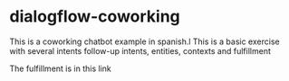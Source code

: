 # dialogflow-coworking
This is a coworking chatbot example in spanish.l This is a basic exercise with several intents follow-up intents, entities, contexts and fulfillment

The fulfillment is in this link

<script src="https://gist.github.com/jggomez/3940771df17d2d924f849b65c6bb237f.js"></script>
